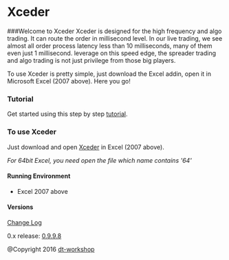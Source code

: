 # Xceder
###Welcome to Xceder 
Xceder is designed for the high frequency and algo trading. It can route the order in millisecond level. In our live trading, we see almost all order process latency less than 10 milliseconds, many of them even just 1 millisecond. leverage on this speed edge, the spreader trading and algo trading is not just privilege from those big players.

To use Xceder is pretty simple, just download the Excel addin, open it in Microsoft Excel (2007 above). Here you go!

### Tutorial

Get started using this step by step [tutorial](https://github.com/DT-Workshop/Xceder/wiki/).

### To use Xceder

Just download and open [Xceder](https://github.com/DT-Workshop/Xceder/releases/) in Excel (2007 above). 

*For 64bit Excel, you need open the file which name contains '64'*

#### Running Environment

* Excel 2007 above 


#### Versions

[Change Log](changelog.md)

0.x release: [0.9.9.8](https://github.com/DT-Workshop/Xceder/releases)

@Copyright 2016 [dt-workshop](http://www.dt-workshop.com)



